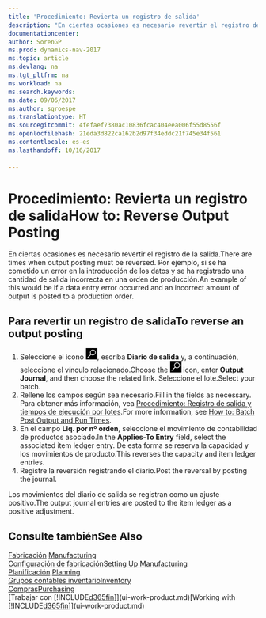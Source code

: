 ```yaml
---
title: 'Procedimiento: Revierta un registro de salida'
description: "En ciertas ocasiones es necesario revertir el registro de la salida. Por ejemplo, si se ha cometido un error en la introducción de los datos y se ha registrado una cantidad de salida incorrecta en una orden de producción."
documentationcenter: 
author: SorenGP
ms.prod: dynamics-nav-2017
ms.topic: article
ms.devlang: na
ms.tgt_pltfrm: na
ms.workload: na
ms.search.keywords: 
ms.date: 09/06/2017
ms.author: sgroespe
ms.translationtype: HT
ms.sourcegitcommit: 4fefaef7380ac10836fcac404eea006f55d8556f
ms.openlocfilehash: 21eda3d822ca162b2d97f34eddc21f745e34f561
ms.contentlocale: es-es
ms.lasthandoff: 10/16/2017

---
```

# <a name="how-to-reverse-output-posting"></a><span data-ttu-id="3ade2-104">Procedimiento: Revierta un registro de salida</span><span class="sxs-lookup"><span data-stu-id="3ade2-104">How to: Reverse Output Posting</span></span>
<span data-ttu-id="3ade2-105">En ciertas ocasiones es necesario revertir el registro de la salida.</span><span class="sxs-lookup"><span data-stu-id="3ade2-105">There are times when output posting must be reversed.</span></span> <span data-ttu-id="3ade2-106">Por ejemplo, si se ha cometido un error en la introducción de los datos y se ha registrado una cantidad de salida incorrecta en una orden de producción.</span><span class="sxs-lookup"><span data-stu-id="3ade2-106">An example of this would be if a data entry error occurred and an incorrect amount of output is posted to a production order.</span></span>  

## <a name="to-reverse-an-output-posting"></a><span data-ttu-id="3ade2-107">Para revertir un registro de salida</span><span class="sxs-lookup"><span data-stu-id="3ade2-107">To reverse an output posting</span></span>  
1.  <span data-ttu-id="3ade2-108">Seleccione el icono ![Buscar página o informe](media/ui-search/search_small.png "icono Buscar página o informe"), escriba **Diario de salida** y, a continuación, seleccione el vínculo relacionado.</span><span class="sxs-lookup"><span data-stu-id="3ade2-108">Choose the ![Search for Page or Report](media/ui-search/search_small.png "Search for Page or Report icon") icon, enter **Output Journal**, and then choose the related link.</span></span> <span data-ttu-id="3ade2-109">Seleccione el lote.</span><span class="sxs-lookup"><span data-stu-id="3ade2-109">Select your batch.</span></span>  
2. <span data-ttu-id="3ade2-110">Rellene los campos según sea necesario.</span><span class="sxs-lookup"><span data-stu-id="3ade2-110">Fill in the fields as necessary.</span></span> <span data-ttu-id="3ade2-111">Para obtener más información, vea [Procedimiento: Registro de salida y tiempos de ejecución por lotes](production-how-to-post-output-quantity.md).</span><span class="sxs-lookup"><span data-stu-id="3ade2-111">For more information, see [How to: Batch Post Output and Run Times](production-how-to-post-output-quantity.md).</span></span>
3.  <span data-ttu-id="3ade2-112">En el campo **Liq. por nº orden**, seleccione el movimiento de contabilidad de productos asociado.</span><span class="sxs-lookup"><span data-stu-id="3ade2-112">In the **Applies-To Entry** field, select the associated item ledger entry.</span></span> <span data-ttu-id="3ade2-113">De esta forma se reserva la capacidad y los movimientos de producto.</span><span class="sxs-lookup"><span data-stu-id="3ade2-113">This reverses the capacity and item ledger entries.</span></span>  
4. <span data-ttu-id="3ade2-114">Registre la reversión registrando el diario.</span><span class="sxs-lookup"><span data-stu-id="3ade2-114">Post the reversal by posting the journal.</span></span>  

<span data-ttu-id="3ade2-115">Los movimientos del diario de salida se registran como un ajuste positivo.</span><span class="sxs-lookup"><span data-stu-id="3ade2-115">The output journal entries are posted to the item ledger as a positive adjustment.</span></span>  

## <a name="see-also"></a><span data-ttu-id="3ade2-116">Consulte también</span><span class="sxs-lookup"><span data-stu-id="3ade2-116">See Also</span></span>  
 <span data-ttu-id="3ade2-117">[Fabricación](production-manage-manufacturing.md)  </span><span class="sxs-lookup"><span data-stu-id="3ade2-117">[Manufacturing](production-manage-manufacturing.md)  </span></span>  
 [<span data-ttu-id="3ade2-118">Configuración de fabricación</span><span class="sxs-lookup"><span data-stu-id="3ade2-118">Setting Up Manufacturing</span></span>](production-configure-production-processes.md)  
 <span data-ttu-id="3ade2-119">[Planificación](production-planning.md)    </span><span class="sxs-lookup"><span data-stu-id="3ade2-119">[Planning](production-planning.md)    </span></span>  
 [<span data-ttu-id="3ade2-120">Grupos contables inventario</span><span class="sxs-lookup"><span data-stu-id="3ade2-120">Inventory</span></span>](inventory-manage-inventory.md)  
 [<span data-ttu-id="3ade2-121">Compras</span><span class="sxs-lookup"><span data-stu-id="3ade2-121">Purchasing</span></span>](purchasing-manage-purchasing.md)  
 <span data-ttu-id="3ade2-122">[Trabajar con [!INCLUDE[d365fin](includes/d365fin_md.md)]](ui-work-product.md)</span><span class="sxs-lookup"><span data-stu-id="3ade2-122">[Working with [!INCLUDE[d365fin](includes/d365fin_md.md)]](ui-work-product.md)</span></span>  

